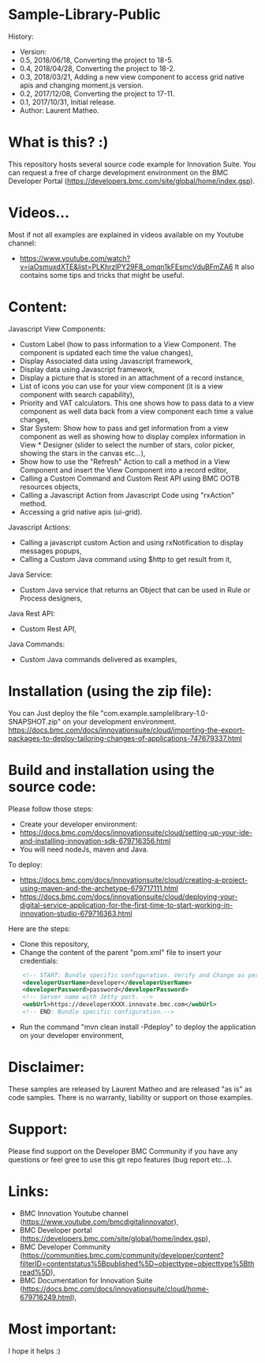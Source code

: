 # Sample-Library-Public
History:
* Version:
* 0.5, 2018/06/18, Converting the project to 18-5.
* 0.4, 2018/04/28, Converting the project to 18-2.
* 0.3, 2018/03/21, Adding a new view component to access grid native apis and changing moment.js version.
* 0.2, 2017/12/08, Converting the project to 17-11.
* 0.1, 2017/10/31, Initial release.
* Author: Laurent Matheo.


# What is this? :)
This repository hosts several source code example for Innovation Suite.
You can request a free of charge development environment on the BMC Developer Portal (https://developers.bmc.com/site/global/home/index.gsp).


# Videos...
Most if not all examples are explained in videos available on my Youtube channel:
* https://www.youtube.com/watch?v=iaOsmuxdXTE&list=PLKhrzlPY29F8_omqn1kFEsmcVduBFmZA6
It also contains some tips and tricks that might be useful.


# Content:
Javascript View Components:
* Custom Label (how to pass information to a View Component. The component is updated each time the value changes),
* Display Associated data using Javascript framework,
* Display data using Javascript framework,
* Display a picture that is stored in an attachment of a record instance,
* List of icons you can use for your view component (it is a view component with search capability),
* Priority and VAT calculators. This one shows how to pass data to a view component as well data back from a view component each time a value changes,
* Star System: Show how to pass and get information from a view component as well as showing how to display complex information in View * Designer (slider to select the number of stars, color picker, showing the stars in the canvas etc...),
* Show how to use the "Refresh" Action to call a method in a View Component and insert the View Component into a record editor,
* Calling a Custom Command and Custom Rest API using BMC OOTB resources objects,
* Calling a Javascript Action from Javascript Code using "rxAction" method.
* Accessing a grid native apis (ui-grid).


Javascript Actions:
* Calling a javascript custom Action and using rxNotification to display messages popups,
* Calling a Custom Java command using $http to get result from it,


Java Service:
* Custom Java service that returns an Object that can be used in Rule or Process designers,


Java Rest API:
* Custom Rest API,


Java Commands:
* Custom Java commands delivered as examples,


# Installation (using the zip file):
You can Just deploy the file "com.example.samplelibrary-1.0-SNAPSHOT.zip" on your development environment.
https://docs.bmc.com/docs/innovationsuite/cloud/importing-the-export-packages-to-deploy-tailoring-changes-of-applications-747679337.html


# Build and installation using the source code:
Please follow those steps:
* Create your developer environment:
* https://docs.bmc.com/docs/innovationsuite/cloud/setting-up-your-ide-and-installing-innovation-sdk-679716356.html
* You will need nodeJs, maven and Java.

To deploy:
* https://docs.bmc.com/docs/innovationsuite/cloud/creating-a-project-using-maven-and-the-archetype-679717111.html
* https://docs.bmc.com/docs/innovationsuite/cloud/deploying-your-digital-service-application-for-the-first-time-to-start-working-in-innovation-studio-679716363.html

Here are the steps:
* Clone this repository,
* Change the content of the parent "pom.xml" file to insert your credentials:
```xml
    <!-- START: Bundle specific configuration. Verify and Change as per environment -->
    <developerUserName>developer</developerUserName>
    <developerPassword>password</developerPassword>
    <!-- Server name with Jetty port. -->
    <webUrl>https://developerXXXX.innovate.bmc.com</webUrl>
    <!-- END: Bundle specific configuration.-->
```
* Run the command "mvn clean install -Pdeploy" to deploy the application on your developer environment,


# Disclaimer:
These samples are released by Laurent Matheo and are released "as is" as code samples. There is no warranty, liability or support on those examples.


# Support:
Please find support on the Developer BMC Community if you have any questions or feel gree to use this git repo features (bug report etc...).


# Links:
* BMC Innovation Youtube channel (https://www.youtube.com/bmcdigitalinnovator),
* BMC Developer portal (https://developers.bmc.com/site/global/home/index.gsp),
* BMC Developer Community (https://communities.bmc.com/community/developer/content?filterID=contentstatus%5Bpublished%5D~objecttype~objecttype%5Bthread%5D),
* BMC Documentation for Innovation Suite (https://docs.bmc.com/docs/innovationsuite/cloud/home-679716249.html),


# Most important:
I hope it helps :)
